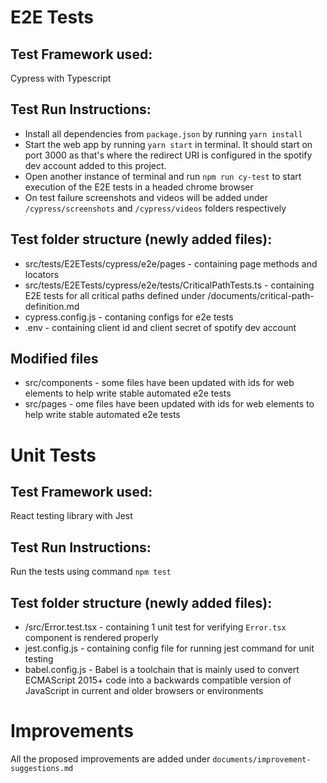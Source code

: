 # E2E Tests

## Test Framework used:
Cypress with Typescript

## Test Run Instructions:
- Install all dependencies from `package.json` by running `yarn install`
- Start the web app by running `yarn start` in terminal. It should start on port 3000 as that's where the redirect URI is configured in the spotify dev account added to this project.
- Open another instance of terminal and run `npm run cy-test` to start execution of the E2E tests in a headed chrome browser
- On test failure screenshots and videos will be added under `/cypress/screenshots` and `/cypress/videos` folders respectively

## Test folder structure (newly added files):
- src/tests/E2ETests/cypress/e2e/pages - containing page methods and locators 
- src/tests/E2ETests/cypress/e2e/tests/CriticalPathTests.ts - containing E2E tests for all critical paths defined under /documents/critical-path-definition.md
- cypress.config.js - contaning configs for e2e tests
- .env - containing client id and client secret of spotify dev account

## Modified files
- src/components - some files have been updated with ids for web elements to help write stable automated e2e tests
- src/pages - ome files have been updated with ids for web elements to help write stable automated e2e tests


# Unit Tests

## Test Framework used:
React testing library with Jest

## Test Run Instructions:
Run the tests using command `npm test`

## Test folder structure (newly added files):
- /src/Error.test.tsx - containing 1 unit test for verifying `Error.tsx` component is rendered properly
- jest.config.js - containing config file for running jest command for unit testing
- babel.config.js - Babel is a toolchain that is mainly used to convert ECMAScript 2015+ code into a backwards compatible version of JavaScript in current and older browsers or environments

# Improvements
All the proposed improvements are added under `documents/improvement-suggestions.md`